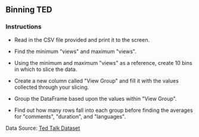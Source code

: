 ## Binning TED

### Instructions

* Read in the CSV file provided and print it to the screen.

* Find the minimum "views" and maximum "views".

* Using the minimum and maximum "views" as a reference, create 10 bins in which to slice the data.

* Create a new column called "View Group" and fill it with the values collected through your slicing.

* Group the DataFrame based upon the values within "View Group".

* Find out how many rows fall into each group before finding the averages for "comments", "duration", and "languages".

Data Source: [Ted Talk Dataset](https://www.kaggle.com/rounakbanik/ted-talks)
